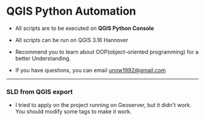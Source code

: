 # QGIS Python Automation
* All scripts are to be executed on **QGIS Python Console**
* All scripts can be run on QGIS 3.16 Hannover

* Recommend you to learn about OOP(object-oriented programming) for a better Understanding.

* If you have questions, you can email unow1992@gmail.com

___
### SLD from QGIS export

* I tried to apply on the project running on Geoserver, but it didn't work. You should modify some tags to make it work.
